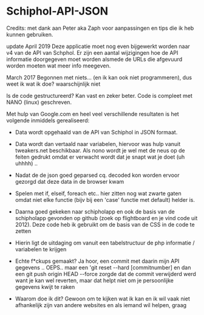 # Schiphol-API-JSON
Credits: met dank aan Peter aka Zaph voor aanpassingen en tips die ik heb kunnen gebruiken.

update April 2019
Deze applicatie moet nog even bijgewerkt worden naar v4 van de API van Schphol. Er zijn een aantal wijzigingen hoe de API informatie doorgegeven moet worden alsmede de URLs die afgevuurd worden moeten wat meer info meegeven.


March 2017
Begonnen met niets... (en ik kan ook niet programmeren), dus weet ik wat ik doe? waarschijnlijk niet

Is de code gestructureerd? Kan vast en zeker beter. Code is compleet met NANO (linux) geschreven.

Met hulp van Google.com en heel veel verschillende resultaten is het volgende inmiddels gerealiseerd:

- Data wordt opgehaald van de API van Schiphol in JSON formaat. 
- Data wordt dan vertaald naar variabelen, hiervoor was hulp vanuit tweakers.net beschikbaar. Als nono wordt je wel met de neus op de
  feiten gedrukt omdat er verwacht wordt dat je snapt wat je doet (uh uhhhh) .. 

- Nadat de de json goed geparsed cq. decoded kon worden ervoor gezorgd dat deze data in de browser kwam
- Spelen met if, elseif, foreach etc.. hier zitten nog wat zwarte gaten omdat niet elke functie (bijv bij een 'case' functie met default)
  helder is.

- Daarna goed gekeken naar schipholapp en ook de basis van de schipholapp gevonden op github (zoek op flightboard en je vind code uit 2012).
  Deze code heb ik gebruikt om de basis van de CSS in de code te zetten

- Hierin ligt de uitdaging om vanuit een tabelstructuur de php informatie / variabelen te krijgen

- Echte f*ckups gemaakt? Ja hoor, een commit met daarin mijn API gegevens .. OEPS.. maar
  een 'git reset --hard [commitnumber]
  en dan een git push origin HEAD --force zorgde dat de commit verwijderd werd want je kan wel reverten, maar dat helpt niet om je persoonlijke 
  gegevens kwijt te raken

- Waarom doe ik dit? Gewoon om te kijken wat ik kan en ik wil vaak niet afhankelijk zijn van andere websites en als iemand wil helpen, graag

